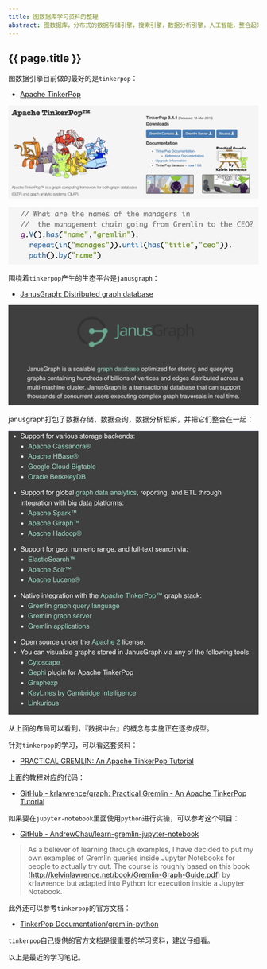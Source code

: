 ```yaml
---
title: 图数据库学习资料的整理
abstract: 图数据库，分布式的数据存储引擎，搜索引擎，数据分析引擎，人工智能，整合起来了数据中台的概念。
---
```


## {{ page.title }}

图数据引擎目前做的最好的是`tinkerpop`：

* [Apache TinkerPop](http://tinkerpop.apache.org/)

![](https://raw.githubusercontent.com/liweinan/blogpic2019/master/data/apr01/69419A2C-B1C3-44CD-A9A4-A4856A3CBF5E.png)

![](https://raw.githubusercontent.com/liweinan/blogpic2019/master/data/apr01/EF638C42-C3B9-4E38-BD03-C6EF83F39C08.png)

围绕着`tinkerpop`产生的生态平台是`janusgraph`：

* [JanusGraph: Distributed graph database](https://janusgraph.org/)

![](https://raw.githubusercontent.com/liweinan/blogpic2019/master/data/apr01/2F8CD4F5-6C3A-433A-B405-51FC75E5A43C.png)

janusgraph打包了数据存储，数据查询，数据分析框架，并把它们整合在一起：

![](https://raw.githubusercontent.com/liweinan/blogpic2019/master/data/apr01/5EB05085-2AD8-475F-90F1-FC4BDDAD1CCA.png)

从上面的布局可以看到，『数据中台』的概念与实施正在逐步成型。

针对`tinkerpop`的学习，可以看这套资料：

* [PRACTICAL GREMLIN: An Apache TinkerPop Tutorial](http://kelvinlawrence.net/book/Gremlin-Graph-Guide.html#air)

上面的教程对应的代码：

* [GitHub - krlawrence/graph: Practical Gremlin - An Apache TinkerPop Tutorial](https://github.com/krlawrence/graph)

如果要在`jupyter-notebook`里面使用`python`进行实操，可以参考这个项目：

* [GitHub - AndrewChau/learn-gremlin-jupyter-notebook](https://github.com/AndrewChau/learn-gremlin-jupyter-notebook)

> As a believer of learning through examples, I have decided to put my own examples of Gremlin queries inside Jupyter Notebooks for people to actually try out. The course is roughly based on this book (http://kelvinlawrence.net/book/Gremlin-Graph-Guide.pdf) by krlawrence but adapted into Python for execution inside a Jupyter Notebook.

此外还可以参考`tinkerpop`的官方文档：

* [TinkerPop Documentation/gremlin-python](http://tinkerpop.apache.org/docs/current/reference/#gremlin-python)

`tinkerpop`自己提供的官方文档是很重要的学习资料，建议仔细看。

以上是最近的学习笔记。






